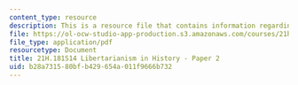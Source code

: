 ```yaml
---
content_type: resource
description: This is a resource file that contains information regarding paper 2.
file: https://ol-ocw-studio-app-production.s3.amazonaws.com/courses/21h-181-libertarianism-in-history-spring-2014/b28a731580bfb429654a011f9666b732_MIT21H_181S14_Paper2.pdf
file_type: application/pdf
resourcetype: Document
title: 21H.181S14 Libertarianism in History - Paper 2
uid: b28a7315-80bf-b429-654a-011f9666b732
---
```

